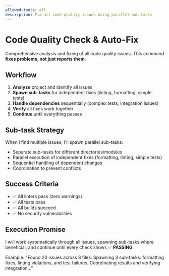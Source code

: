 ```yaml
---
allowed-tools: all
description: Fix all code quality issues using parallel sub-tasks
---
```


# Code Quality Check & Auto-Fix

Comprehensive analysis and fixing of all code quality issues. This command **fixes problems,
not just reports them**.

## Workflow

1. **Analyze** project and identify all issues
2. **Spawn sub-tasks** for independent fixes (linting, formatting, simple tests)
3. **Handle dependencies** sequentially (complex tests, integration issues)
4. **Verify** all fixes work together
5. **Continue** until everything passes

## Sub-task Strategy

When I find multiple issues, I'll spawn parallel sub-tasks:

- Separate sub-tasks for different directories/modules
- Parallel execution of independent fixes (formatting, linting, simple tests)
- Sequential handling of dependent changes
- Coordination to prevent conflicts

## Success Criteria

- ✅ All linters pass (zero warnings)
- ✅ All tests pass
- ✅ All builds succeed
- ✅ No security vulnerabilities

## Execution Promise

I will work systematically through all issues, spawning sub-tasks where beneficial,
and continue until every check shows ✅ **PASSING**.

Example: "Found 20 issues across 8 files. Spawning 3 sub-tasks: formatting fixes,
linting violations, and test failures. Coordinating results and verifying integration..."

